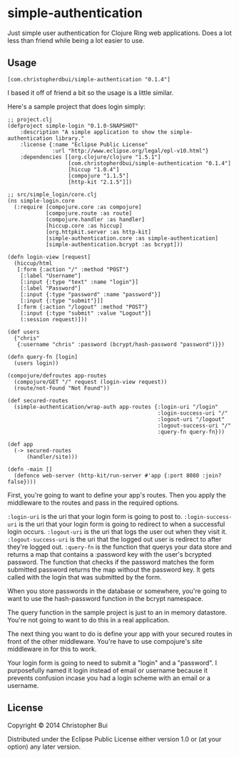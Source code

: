 # simple-authentication

Just simple user authentication for Clojure Ring web applications. Does a lot less than friend while being a lot easier to use.

## Usage

`[com.christopherdbui/simple-authentication "0.1.4"]`

I based it off of friend a bit so the usage is a little similar.

Here's a sample project that does login simply:

    ;; project.clj
    (defproject simple-login "0.1.0-SNAPSHOT"
        :description "A simple application to show the simple-authentication library."
        :license {:name "Eclipse Public License"
                  :url "http://www.eclipse.org/legal/epl-v10.html"}
        :dependencies [[org.clojure/clojure "1.5.1"]
                       [com.christopherdbui/simple-authentication "0.1.4"]
                       [hiccup "1.0.4"]                 
                       [compojure "1.1.5"]
                       [http-kit "2.1.5"]])
         
```              
;; src/simple_login/core.clj
(ns simple-login.core
  (:require [compojure.core :as compojure]
            [compojure.route :as route]
            [compojure.handler :as handler]
            [hiccup.core :as hiccup]
            [org.httpkit.server :as http-kit]
            [simple-authentication.core :as simple-authentication]
            [simple-authentication.bcrypt :as bcrypt]))

(defn login-view [request]
  (hiccup/html
   [:form {:action "/" :method "POST"}
    [:label "Username"]
    [:input {:type "text" :name "login"}]
    [:label "Password"]
    [:input {:type "password" :name "password"}]
    [:input {:type "submit"}]]
   [:form {:action "/logout" :method "POST"}
    [:input {:type "submit" :value "Logout"}]
    (:session request)]))

(def users
  {"chris"
   {:username "chris" :password (bcrypt/hash-password "password")}})

(defn query-fn [login]
  (users login))

(compojure/defroutes app-routes
  (compojure/GET "/" request (login-view request))
  (route/not-found "Not Found"))

(def secured-routes
  (simple-authentication/wrap-auth app-routes {:login-uri "/login"
                                               :login-success-uri "/"
                                               :logout-uri "/logout"
                                               :logout-success-uri "/"
                                               :query-fn query-fn}))

(def app
  (-> secured-routes
      (handler/site)))

(defn -main []
  (defonce web-server (http-kit/run-server #'app {:port 8080 :join? false})))

```

First, you're going to want to define your app's routes. Then you apply the middleware to the routes and pass in the required options.

`:login-uri` is the uri that your login form is going to post to.
`:login-success-uri` is the uri that your login form is going to redirect to when a successful login occurs.
`:logout-uri` is the uri that logs the user out when they visit it.
`:logout-success-uri` is the uri that the logged out user is redirect to after they're logged out.
`:query-fn` is the function that querys your data store and returns a map that contains a :password key with the user's bcrypted password. The function that checks if the password matches the form submitted password returns the map without the password key. It gets called with the login that was submitted by the form.

When you store passwords in the database or somewhere, you're going to want to use the hash-password function in the bcrypt namespace.

The query function in the sample project is just to an in memory datastore. You're not going to want to do this in a real application.

The next thing you want to do is define your app with your secured routes in front of the other middleware. You're have to use compojure's site middleware in for this to work.

Your login form is going to need to submit a "login" and a "password". I purposefully named it login instead of email or username because it prevents confusion incase you had a login scheme with an email or a username.

## License

Copyright © 2014 Christopher Bui

Distributed under the Eclipse Public License either version 1.0 or (at
your option) any later version.
